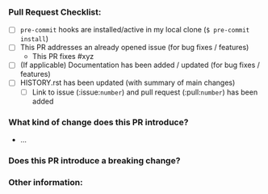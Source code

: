 <!-- Please ensure the PR fulfills the following requirements! -->
<!-- If this is your first PR, make sure to add your details to the AUTHORS.rst! -->
### Pull Request Checklist:
- [ ] `pre-commit` hooks are installed/active in my local clone (`$ pre-commit install`)
- [ ] This PR addresses an already opened issue (for bug fixes / features)
    - This PR fixes #xyz
- [ ] (If applicable) Documentation has been added / updated (for bug fixes / features)
- [ ] HISTORY.rst has been updated (with summary of main changes)
  - [ ] Link to issue (:issue:`number`) and pull request (:pull:`number`) has been added

### What kind of change does this PR introduce?

* ...

### Does this PR introduce a breaking change?


### Other information:
